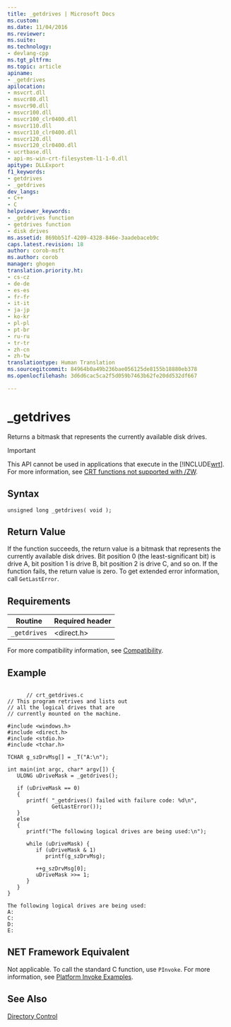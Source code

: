 ```yaml
---
title: _getdrives | Microsoft Docs
ms.custom: 
ms.date: 11/04/2016
ms.reviewer: 
ms.suite: 
ms.technology:
- devlang-cpp
ms.tgt_pltfrm: 
ms.topic: article
apiname:
- _getdrives
apilocation:
- msvcrt.dll
- msvcr80.dll
- msvcr90.dll
- msvcr100.dll
- msvcr100_clr0400.dll
- msvcr110.dll
- msvcr110_clr0400.dll
- msvcr120.dll
- msvcr120_clr0400.dll
- ucrtbase.dll
- api-ms-win-crt-filesystem-l1-1-0.dll
apitype: DLLExport
f1_keywords:
- getdrives
- _getdrives
dev_langs:
- C++
- C
helpviewer_keywords:
- _getdrives function
- getdrives function
- disk drives
ms.assetid: 869bb51f-4209-4328-846e-3aadebaceb9c
caps.latest.revision: 18
author: corob-msft
ms.author: corob
manager: ghogen
translation.priority.ht:
- cs-cz
- de-de
- es-es
- fr-fr
- it-it
- ja-jp
- ko-kr
- pl-pl
- pt-br
- ru-ru
- tr-tr
- zh-cn
- zh-tw
translationtype: Human Translation
ms.sourcegitcommit: 84964b0a49b236bae056125de8155b18880eb378
ms.openlocfilehash: 3d6d6cac5ca2f5d059b7463b62fe20dd532df667

---
```

# _getdrives
Returns a bitmask that represents the currently available disk drives.  
  
> [!IMPORTANT]
>  This API cannot be used in applications that execute in the [!INCLUDE[wrt](../../atl/reference/includes/wrt_md.md)]. For more information, see [CRT functions not supported with /ZW](http://msdn.microsoft.com/library/windows/apps/jj606124.aspx).  
  
## Syntax  
  
```  
unsigned long _getdrives( void );  
```  
  
## Return Value  
 If the function succeeds, the return value is a bitmask that represents the currently available disk drives. Bit position 0 (the least-significant bit) is drive A, bit position 1 is drive B, bit position 2 is drive C, and so on. If the function fails, the return value is zero. To get extended error information, call `GetLastError`.  
  
## Requirements  
  
|Routine|Required header|  
|-------------|---------------------|  
|`_getdrives`|\<direct.h>|  
  
 For more compatibility information, see [Compatibility](../../c-runtime-library/compatibility.md).  
  
## Example  
  
```  
  
      // crt_getdrives.c  
// This program retrives and lists out  
// all the logical drives that are   
// currently mounted on the machine.  
  
#include <windows.h>  
#include <direct.h>  
#include <stdio.h>  
#include <tchar.h>  
  
TCHAR g_szDrvMsg[] = _T("A:\n");  
  
int main(int argc, char* argv[]) {  
   ULONG uDriveMask = _getdrives();  
  
   if (uDriveMask == 0)  
   {  
      printf( "_getdrives() failed with failure code: %d\n",  
              GetLastError());  
   }  
   else  
   {  
      printf("The following logical drives are being used:\n");  
  
      while (uDriveMask) {  
         if (uDriveMask & 1)  
            printf(g_szDrvMsg);  
  
         ++g_szDrvMsg[0];  
         uDriveMask >>= 1;  
      }  
   }  
}  
```  
  
```Output  
The following logical drives are being used:  
A:  
C:  
D:  
E:  
```  
  
## NET Framework Equivalent  
 Not applicable. To call the standard C function, use `PInvoke`. For more information, see [Platform Invoke Examples](http://msdn.microsoft.com/Library/15926806-f0b7-487e-93a6-4e9367ec689f).  
  
## See Also  
 [Directory Control](../../c-runtime-library/directory-control.md)


<!--HONumber=Jan17_HO1-->


